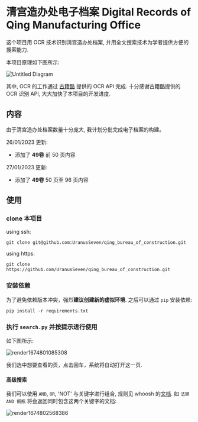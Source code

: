 # 清宫造办处电子档案 Digital Records of Qing Manufacturing Office

这个项目用 OCR 技术识别清宫造办处档案, 并用全文搜索技术为学者提供方便的搜索能力.

本项目原理如下图所示:


![Untitled Diagram](https://user-images.githubusercontent.com/109661872/214812125-2d6d62df-4543-4687-8250-92e0b63d2035.jpg)


其中, OCR 的工作通过 [古籍酷](https://gj.cool/) 提供的 OCR API 完成. 十分感谢古籍酷提供的 OCR 识别 API, 
大大加快了本项目的开发进度.


## 内容
由于清宫造办处档案数量十分庞大, 我计划分批完成电子档案的构建。

26/01/2023 更新:
  - 添加了 **49卷** 前 50 页内容

27/01/2023 更新:
  - 添加了 **49卷** 50 页至 96 页内容

## 使用
### clone 本项目
using ssh:
```
git clone git@github.com:UranusSeven/qing_bureau_of_construction.git
```

using https:
```
git clone https://github.com/UranusSeven/qing_bureau_of_construction.git
```

### 安装依赖
为了避免依赖版本冲突，强烈**建议创建新的虚拟环境**. 之后可以通过 `pip` 安装依赖:
```
pip install -r requirements.txt
```

### 执行 `search.py` 并按提示进行使用
如下图所示:

![render1674801085308](https://user-images.githubusercontent.com/109661872/215024151-8f2b1753-fc04-47bf-8905-54dc92b0a718.gif)

我们选中想要查看的页，点击回车，系统将自动打开这一页.

#### 高级搜索
我们可以使用 `AND`, `OR`, 'NOT' 与关键字进行组合, 规则见 whoosh 的[文档](https://whoosh.readthedocs.io/en/latest/querylang.html). 如 `法瑯 AND 銅瓶` 将会返回同时包含这两个关键字的文档:

![render1674802568386](https://user-images.githubusercontent.com/109661872/215027514-f1d48dce-74b9-4690-8fb2-45353e511580.gif)

